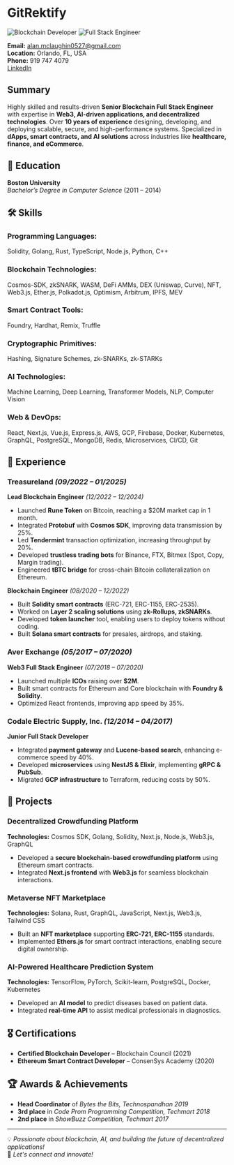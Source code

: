 # GitRektify

![Blockchain Developer](https://img.shields.io/badge/Blockchain-Developer-blue)
![Full Stack Engineer](https://img.shields.io/badge/Full--Stack-Engineer-green)

**Email:** alan.mclaughin0527@gmail.com  
**Location:** Orlando, FL, USA  
**Phone:** 919 747 4079  
[LinkedIn](https://www.linkedin.com/in/john-leslie226/)

## Summary
Highly skilled and results-driven **Senior Blockchain Full Stack Engineer** with expertise in **Web3, AI-driven applications, and decentralized technologies**. Over **10 years of experience** designing, developing, and deploying scalable, secure, and high-performance systems. Specialized in **dApps, smart contracts, and AI solutions** across industries like **healthcare, finance, and eCommerce**.

## 🏫 Education
**Boston University**  
*Bachelor’s Degree in Computer Science* (2011 – 2014)

## 🛠️ Skills
### Programming Languages:
Solidity, Golang, Rust, TypeScript, Node.js, Python, C++

### Blockchain Technologies:
Cosmos-SDK, zkSNARK, WASM, DeFi AMMs, DEX (Uniswap, Curve), NFT, Web3.js, Ether.js, Polkadot.js, Optimism, Arbitrum, IPFS, MEV

### Smart Contract Tools:
Foundry, Hardhat, Remix, Truffle

### Cryptographic Primitives:
Hashing, Signature Schemes, zk-SNARKs, zk-STARKs

### AI Technologies:
Machine Learning, Deep Learning, Transformer Models, NLP, Computer Vision

### Web & DevOps:
React, Next.js, Vue.js, Express.js, AWS, GCP, Firebase, Docker, Kubernetes, GraphQL, PostgreSQL, MongoDB, Redis, Microservices, CI/CD, Git

## 💼 Experience
### **Treasureland** *(09/2022 – 01/2025)*  
**Lead Blockchain Engineer** *(12/2022 – 12/2024)*  
- Launched **Rune Token** on Bitcoin, reaching a $20M market cap in 1 month.
- Integrated **Protobuf** with **Cosmos SDK**, improving data transmission by 25%.
- Led **Tendermint** transaction optimization, increasing throughput by 20%.
- Developed **trustless trading bots** for Binance, FTX, Bitmex (Spot, Copy, Margin trading).
- Engineered **tBTC bridge** for cross-chain Bitcoin collateralization on Ethereum.

**Blockchain Engineer** *(08/2020 – 12/2022)*  
- Built **Solidity smart contracts** (ERC-721, ERC-1155, ERC-2535).
- Worked on **Layer 2 scaling solutions** using **zk-Rollups, zkSNARKs**.
- Developed **token launcher** tool, enabling users to deploy tokens without coding.
- Built **Solana smart contracts** for presales, airdrops, and staking.

### **Aver Exchange** *(05/2017 – 07/2020)*  
**Web3 Full Stack Engineer** *(07/2018 – 07/2020)*  
- Launched multiple **ICOs** raising over **$2M**.
- Built smart contracts for Ethereum and Core blockchain with **Foundry & Solidity**.
- Optimized React frontends, improving app speed by 35%.

### **Codale Electric Supply, Inc.** *(12/2014 – 04/2017)*  
**Junior Full Stack Developer**  
- Integrated **payment gateway** and **Lucene-based search**, enhancing e-commerce speed by 40%.
- Developed **microservices** using **NestJS & Elixir**, implementing **gRPC & PubSub**.
- Migrated **GCP infrastructure** to Terraform, reducing costs by 50%.

## 🚀 Projects
### **Decentralized Crowdfunding Platform**
**Technologies:** Cosmos SDK, Golang, Solidity, Next.js, Node.js, Web3.js, GraphQL  
- Developed a **secure blockchain-based crowdfunding platform** using Ethereum smart contracts.
- Integrated **Next.js frontend** with **Web3.js** for seamless blockchain interactions.

### **Metaverse NFT Marketplace**
**Technologies:** Solana, Rust, GraphQL, JavaScript, Next.js, Web3.js, Tailwind CSS  
- Built an **NFT marketplace** supporting **ERC-721, ERC-1155** standards.
- Implemented **Ethers.js** for smart contract interactions, enabling secure digital ownership.

### **AI-Powered Healthcare Prediction System**
**Technologies:** TensorFlow, PyTorch, Scikit-learn, PostgreSQL, Docker, Kubernetes  
- Developed an **AI model** to predict diseases based on patient data.
- Integrated **real-time API** to assist medical professionals in diagnostics.

## 🎖️ Certifications
- **Certified Blockchain Developer** – Blockchain Council (2021)
- **Ethereum Smart Contract Developer** – ConsenSys Academy (2020)

## 🏆 Awards & Achievements
- **Head Coordinator** of *Bytes the Bits, Technospandhan 2019*
- **3rd place** in *Code Prom Programming Competition, Techmart 2018*
- **2nd place** in *ShowBuzz Competition, Techmart 2017*

---
💡 *Passionate about blockchain, AI, and building the future of decentralized applications!*  
📩 *Let's connect and innovate!*

